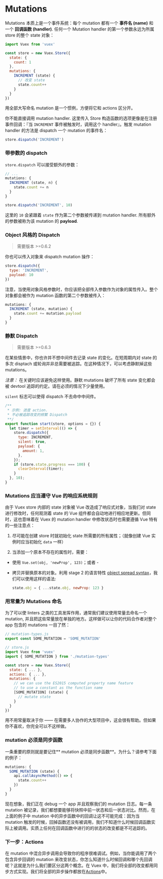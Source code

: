 # Mutations

Mutations 本质上是一个事件系统：每个 mutation 都有一个 **事件名 (name)** 和 一个 **回调函数 (handler)**. 任何一个 Mutation handler 的第一个参数永远为所属 store 的整个 state 对象：

``` js
import Vuex from 'vuex'

const store = new Vuex.Store({
  state: {
    count: 1
  },
  mutations: {
    INCREMENT (state) {
      // 改变 state
      state.count++
    }
  }
})
```

用全部大写命名 mutation 是一个惯例，方便将它和 actions 区分开。

你不能直接调用 mutation handler. 这里传入 Store 构造函数的选项更像是在注册事件回调：『当 `INCREMENT` 事件被触发时，调用这个 handler』。触发 mutation handler 的方法是 dispatch 一个 mutation 的事件名：

``` js
store.dispatch('INCREMENT')
```

### 带参数的 dispatch

`store.dispatch` 可以接受额外的参数：

``` js
// ...
mutations: {
  INCREMENT (state, n) {
    state.count += n
  }
}
```
``` js
store.dispatch('INCREMENT', 10)
```

这里的 `10` 会紧跟着 `state` 作为第二个参数被传递到 mutation handler. 所有额外的参数被称为该 mutation 的 **payload**.

### Object 风格的 Dispatch

> 需要版本 >=0.6.2

你也可以传入对象来 dispatch mutation 操作：

``` js
store.dispatch({
  type: 'INCREMENT',
  payload: 10
})
```

注意，当使用对象风格参数时，你应该把全部传入参数作为对象的属性传入。整个对象都会被作为 mutation 函数的第二个参数被传入：

``` js
mutations: {
  INCREMENT (state, mutation) {
    state.count += mutation.payload
  }
}
```

### 静默 Dispatch

> 需要版本 >=0.6.3

在某些情景中，你也许并不想中间件去记录 state 的变化。在短周期内对 state 的多次 disptach 或轮询并非总需要被追踪。在这种情况下，可以考虑静默掉这些 mutations。  

*注意：* 在关键时应该避免这样使用。静默 mutations 破坏了所有 state 变化都会被 devtool 追踪的约定。请在必须的情况下少量使用。

`silent` 标志可以使得 dispatch 不去命中中间件。

``` js
/**
 * 示例: 进度 action.
 * 不必被追踪改变的频繁 Dispatch
 **/
export function start(store, options = {}) {
  let timer = setInterval(() => {
    store.dispatch({
      type: INCREMENT,
      silent: true,
      payload: {
        amount: 1,
      },
    });
    if (store.state.progress === 100) {
      clearInterval(timer);
    }
  }, 10);
}
```

### Mutations 应当遵守 Vue 的响应系统规则

由于 Vuex store 内部的 state 对象被 Vue 改造成了响应式对象，当我们对 state 进行修改时，任何观测着 state 的 Vue 组件都会自动地进行相应地更新。但同时，这也意味着在 Vuex 的 mutation handler 中修改状态时也需要遵循 Vue 特有的一些注意点：

1. 尽可能在创建 store 时就初始化 state 所需要的所有属性；（就像创建 Vue 实例时应当初始化 `data` 一样）

2. 当添加一个原本不存在的属性时，需要：

  - 使用 `Vue.set(obj, 'newProp', 123)`；或者 -

  - 拷贝并替换原本的对象。利用 stage 2 的语言特性 [object spread syntax](https://github.com/sebmarkbage/ecmascript-rest-spread)，我们可以使用这样的语法:

    ``` js
    state.obj = { ...state.obj, newProp: 123 }
    ```

### 用常量为 Mutations 命名

为了可以使 linters 之类的工具发挥作用，通常我们建议使用常量去命名一个 mutation, 并且把这些常量放在单独的地方。这样做可以让你的代码合作者对整个 app 包含的 mutations 一目了然：

``` js
// mutation-types.js
export const SOME_MUTATION = 'SOME_MUTATION'
```

``` js
// store.js
import Vuex from 'vuex'
import { SOME_MUTATION } from './mutation-types'

const store = new Vuex.Store({
  state: { ... },
  actions: { ... },
  mutations: {
    // we can use the ES2015 computed property name feature
    // to use a constant as the function name
    [SOME_MUTATION] (state) {
      // mutate state
    }
  }
})
```

用不用常量取决于你 —— 在需要多人协作的大型项目中，这会很有帮助。但如果你不喜欢，你完全可以不这样做。

### mutation 必须是同步函数

一条重要的原则就是要记住** mutation 必须是同步函数**。为什么？请参考下面的例子：

``` js
mutations: {
  SOME_MUTATION (state) {
    api.callAsyncMethod(() => {
      state.count++
    })
  }
}
```

现在想象，我们正在 debug 一个 app 并且观察我们的 mutation 日志。每一条 mutation 被记录，我们都想要能够将快照中前一状态和后一状态对比。然而，在上面的例子中 mutation 中的异步函数中的回调让这不可能完成：因为当 mutation 触发的时候，回掉函数还没有被调用，我们不知道什么时候回调函数实际上被调用。实质上任何在回调函数中进行的的状态的改变都是不可追踪的。

### 下一步：Actions

在 mutation 中混合异步调用会导致你的程序很难调试。例如，当你能调用了两个包含异步回调的 mutation 来改变状态，你怎么知道什么时候回调和哪个先回调呢？这就是为什么我们要区分这两个概念。在 Vuex 中，我们将全部的改变都用同步方式实现。我们将全部的异步操作都放在[Actions](actions.md)中。
